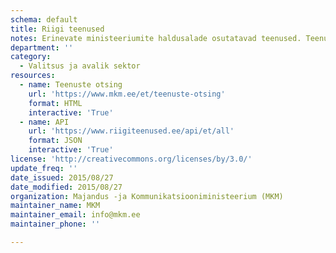 ```yaml
---
schema: default
title: Riigi teenused
notes: Erinevate ministeeriumite haldusalade osutatavad teenused. Teenused on klassifitseeritud, seotud neid osutavate organisatsioonidega ning osutamise juriidilise alusega. Andmekseem sisaldab ka võimalust edastada teenuse osutamist puudutavat statistikat
department: ''
category:
  - Valitsus ja avalik sektor
resources:
  - name: Teenuste otsing
    url: 'https://www.mkm.ee/et/teenuste-otsing'
    format: HTML
    interactive: 'True'
  - name: API
    url: 'https://www.riigiteenused.ee/api/et/all'
    format: JSON
    interactive: 'True'
license: 'http://creativecommons.org/licenses/by/3.0/'
update_freq: ''
date_issued: 2015/08/27
date_modified: 2015/08/27
organization: Majandus -ja Kommunikatsiooniministeerium (MKM)
maintainer_name: MKM
maintainer_email: info@mkm.ee
maintainer_phone: ''

---
```

